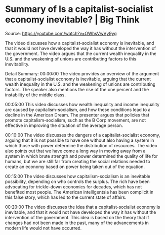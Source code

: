 # Summary of Is a capitalist-socialist economy inevitable? | Big Think

Source: https://youtube.com/watch?v=OWhsVwVy9yg

The video discusses how a capitalist-socialist economy is inevitable, and that it would not have developed the way it has without the intervention of the government. The video argues that the current wealth inequality in the U.S. and the weakening of unions are contributing factors to this inevitability.

Detail Summary: 
00:00:00
The video provides an overview of the argument that a capitalist-socialist economy is inevitable, arguing that the current wealth inequality in the U.S. and the weakening of unions are contributing factors. The speaker also mentions the rise of the one percent and the instability of the middle class.

00:05:00
This video discusses how wealth inequality and income inequality are caused by capitalism-socialism, and how these conditions lead to a decline in the American Dream. The presenter argues that policies that promote capitalism-socialism, such as the B Corp movement, are not effective in improving the situation of the average person.

00:10:00
The video discusses the dangers of a capitalist-socialist economy, arguing that it is not possible to have one without also having a system in which those with power determine the distribution of resources. The video also points out that we have come a long way in moving away from a system in which brute strength and power determined the quality of life for humans, but we are still far from creating the social relations needed to create an economy based on power being taken out of the equation.

00:15:00
The video discusses how capitalism-socialism is an inevitable possibility, depending on who controls the surplus. The rich have been advocating for trickle-down economics for decades, which has not benefited most people. The American intelligentsia has been complicit in this false story, which has led to the current state of affairs.

00:20:00
The video discusses the idea that a capitalist-socialist economy is inevitable, and that it would not have developed the way it has without the intervention of the government. This idea is based on the theory that if changes had not been made in the past, many of the advancements in modern life would not have occurred.

